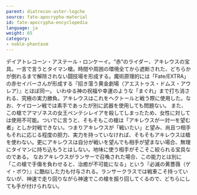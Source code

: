 ```yaml
---
parent: diatrecon-aster-logche
source: fate-apocrypha-material
id: fate-apocrypha-encyclopedia
language: ja
weight: 65
category:
- noble-phantasm
---
```


デイアトレコーン・アステール・ロンケーイ。“赤”のライダー、アキレウスの宝具。一言で言うとタイマン槍。時間や周囲の環境全てから遮断された、どちらかが倒れるまで解除されない闘技場を形成する。魔術原理的には「Fate/EXTRA」の赤セイバーさんが形成する『招き蕩う黄金劇場（アエストゥス・ドムス・アウレア）』とほぼ同一。
いわゆる神の祝福や幸運のような「まぐれ」まで打ち消される、究極の実力勝負。アキレウスはこれをヘクトールと戦う際に使用した。なお、ケイローン戦では素手であったが別に武器を使用しても問題ない。
また、この槍でアマゾネスの女王ペンテシレイアを殺してしまったため、女性に対しては使用不可能。ついでに言うと、そもそもこの槍は「アキレウスが一対一を望む者」としか対戦できない。つまりアキレウスが「戦いたい」と望み、尚且つ相手もそれに応じる程度の胆力、実力を持っていなければ、そもそもアキレウスは槍を使わない。更にアキレウスは自分が戦いを望んでも相手が望まない場合、無理にタイマンに持ち込もうとはしない。地味に使う相手がそこそこ絞られる宝具なのである。
なおアキレウスがランサーで召喚された場合、この能力とは別に「この槍で手傷を負わせると、治癒が不可能になる」という『必滅の黄薔薇（ゲイ・ボウ）』に酷似した力も付与される。ランサークラスでは戦車こそ持っていないが、神速で走り回りながら神速でこの槍を振り回してくるので、どちらにしても手が付けられない。
